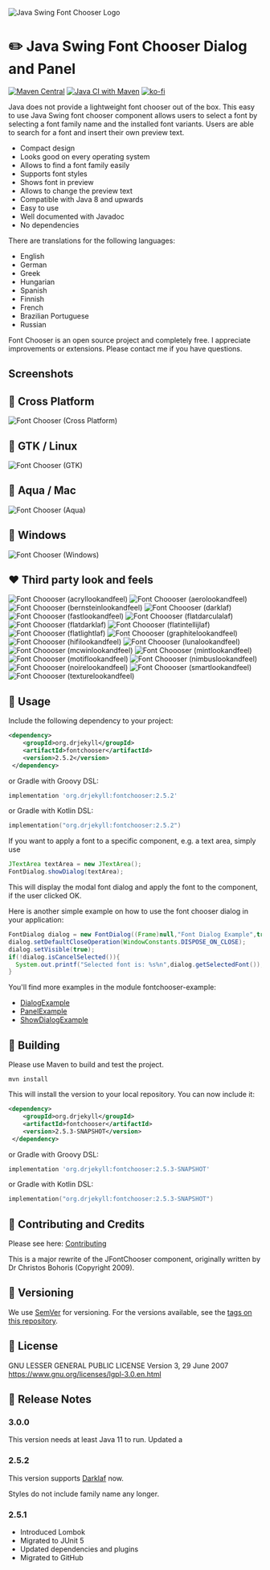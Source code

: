 ![Java Swing Font Chooser Logo](logo.svg)

# :pencil2: Java Swing Font Chooser Dialog and Panel

[![Maven Central](https://img.shields.io/maven-central/v/org.drjekyll/fontchooser.svg?label=Maven%20Central)](https://search.maven.org/search?q=g:%22org.drjekyll%22%20AND%20a:%22fontchooser%22)
[![Java CI with Maven](https://github.com/dheid/fontchooser/actions/workflows/build.yml/badge.svg)](https://github.com/dheid/fontchooser/actions/workflows/build.yml)
[![ko-fi](https://ko-fi.com/img/githubbutton_sm.svg)](https://ko-fi.com/W7W3EER56)

Java does not provide a lightweight font chooser out of the box. This easy to use Java Swing font chooser component
allows users to select a font by selecting a font family name and the installed font variants. Users are able to search
for a font and insert their own preview text.

* Compact design
* Looks good on every operating system
* Allows to find a font family easily
* Supports font styles
* Shows font in preview
* Allows to change the preview text
* Compatible with Java 8 and upwards
* Easy to use
* Well documented with Javadoc
* No dependencies

There are translations for the following languages:

* English
* German
* Greek
* Hungarian
* Spanish
* Finnish
* French
* Brazilian Portuguese
* Russian

Font Chooser is an open source project and completely free. I appreciate improvements or extensions. Please contact
me if you have questions.

## Screenshots

## :dancers: Cross Platform
![Font Chooser (Cross Platform)](screenshots/fontchooser-metallookandfeel.png "Font Chooser (Cross Platform)")

## :penguin: GTK / Linux
![Font Chooser (GTK)](screenshots/fontchooser-gtklookandfeel.png "Font Chooser (GTK)")

## :apple: Aqua / Mac
![Font Chooser (Aqua)](screenshots/fontchooser-aqualookandfeel.png "Font Chooser (Aqua)")

## :office: Windows
![Font Chooser (Windows)](screenshots/fontchooser-windowslookandfeel.png "Font Chooser (Windows)")

## :heart: Third party look and feels

![Font Choooser (acryllookandfeel)](screenshots/fontchooser-acryllookandfeel.png "Font Chooser(acryllookandfeel)")
![Font Choooser (aerolookandfeel)](screenshots/fontchooser-aerolookandfeel.png "Font Chooser(aerolookandfeel)")
![Font Choooser (bernsteinlookandfeel)](screenshots/fontchooser-bernsteinlookandfeel.png "Font Chooser(bernsteinlookandfeel)")
![Font Choooser (darklaf)](screenshots/fontchooser-darklaf.png "Font Chooser(darklaf)")
![Font Choooser (fastlookandfeel)](screenshots/fontchooser-fastlookandfeel.png "Font Chooser(fastlookandfeel)")
![Font Choooser (flatdarculalaf)](screenshots/fontchooser-flatdarculalaf.png "Font Chooser(flatdarculalaf)")
![Font Choooser (flatdarklaf)](screenshots/fontchooser-flatdarklaf.png "Font Chooser(flatdarklaf)")
![Font Choooser (flatintellijlaf)](screenshots/fontchooser-flatintellijlaf.png "Font Chooser(flatintellijlaf)")
![Font Choooser (flatlightlaf)](screenshots/fontchooser-flatlightlaf.png "Font Chooser(flatlightlaf)")
![Font Choooser (graphitelookandfeel)](screenshots/fontchooser-graphitelookandfeel.png "Font Chooser(graphitelookandfeel)")
![Font Choooser (hifilookandfeel)](screenshots/fontchooser-hifilookandfeel.png "Font Chooser(hifilookandfeel)")
![Font Choooser (lunalookandfeel)](screenshots/fontchooser-lunalookandfeel.png "Font Chooser(lunalookandfeel)")
![Font Choooser (mcwinlookandfeel)](screenshots/fontchooser-mcwinlookandfeel.png "Font Chooser(mcwinlookandfeel)")
![Font Choooser (mintlookandfeel)](screenshots/fontchooser-mintlookandfeel.png "Font Chooser(mintlookandfeel)")
![Font Choooser (motiflookandfeel)](screenshots/fontchooser-motiflookandfeel.png "Font Chooser(motiflookandfeel)")
![Font Choooser (nimbuslookandfeel)](screenshots/fontchooser-nimbuslookandfeel.png "Font Chooser(nimbuslookandfeel)")
![Font Choooser (noirelookandfeel)](screenshots/fontchooser-noirelookandfeel.png "Font Chooser(noirelookandfeel)")
![Font Choooser (smartlookandfeel)](screenshots/fontchooser-smartlookandfeel.png "Font Chooser(smartlookandfeel)")
![Font Choooser (texturelookandfeel)](screenshots/fontchooser-texturelookandfeel.png "Font Chooser(texturelookandfeel)")

## :wrench: Usage

Include the following dependency to your project:

```xml 
<dependency>
    <groupId>org.drjekyll</groupId>
    <artifactId>fontchooser</artifactId>
    <version>2.5.2</version>
 </dependency>
```

or Gradle with Groovy DSL:

```groovy
implementation 'org.drjekyll:fontchooser:2.5.2'
```

or Gradle with Kotlin DSL:

```kotlin
implementation("org.drjekyll:fontchooser:2.5.2")
```

If you want to apply a font to a specific component, e.g. a text area, simply use

```java
JTextArea textArea = new JTextArea();
FontDialog.showDialog(textArea);
```

This will display the modal font dialog and apply the font to the component, if the user clicked OK.

Here is another simple example on how to use the font chooser dialog in your application:

```java
FontDialog dialog = new FontDialog((Frame)null,"Font Dialog Example",true);
dialog.setDefaultCloseOperation(WindowConstants.DISPOSE_ON_CLOSE);
dialog.setVisible(true);
if(!dialog.isCancelSelected()){
  System.out.printf("Selected font is: %s%n",dialog.getSelectedFont());
}                                                               
```

You'll find more examples in the module fontchooser-example:

* [DialogExample](examples/DialogExample.java)
* [PanelExample](examples/PanelExample.java)
* [ShowDialogExample](examples/ShowDialogExample.java)

## :hammer: Building

Please use Maven to build and test the project.

    mvn install

This will install the version to your local repository. You can now include it:

```xml 
<dependency>
    <groupId>org.drjekyll</groupId>
    <artifactId>fontchooser</artifactId>
    <version>2.5.3-SNAPSHOT</version>
 </dependency>
```

or Gradle with Groovy DSL:

```groovy
implementation 'org.drjekyll:fontchooser:2.5.3-SNAPSHOT'
```

or Gradle with Kotlin DSL:

```kotlin
implementation("org.drjekyll:fontchooser:2.5.3-SNAPSHOT")
```

## :handshake: Contributing and Credits

Please see here: [Contributing](CONTRIBUTING.md)

This is a major rewrite of the JFontChooser component, originally written by Dr Christos Bohoris (Copyright 2009).

## :notebook: Versioning

We use [SemVer](http://semver.org/) for versioning. For the versions available, see
the [tags on this repository](https://github.com/dheid/fontchooser/tags).

## :scroll: License

GNU LESSER GENERAL PUBLIC LICENSE
Version 3, 29 June 2007
https://www.gnu.org/licenses/lgpl-3.0.en.html

## :loudspeaker: Release Notes

### 3.0.0

This version needs at least Java 11 to run. Updated a 

### 2.5.2

This version supports [Darklaf](https://github.com/weisJ/darklaf) now.

Styles do not include family name any longer.

### 2.5.1

* Introduced Lombok
* Migrated to JUnit 5
* Updated dependencies and plugins
* Migrated to GitHub
